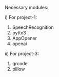 Necessary modules:

i) For project-1:
1. SpeechRecognition
2. pyttx3
3. AppOpener
4. openai

ii) For project-3:
1. qrcode
2. pillow
